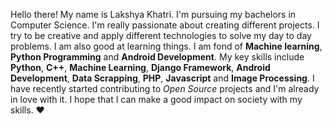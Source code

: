 Hello there! My name is Lakshya Khatri. I'm pursuing my bachelors in Computer Science. I'm really passionate about creating different projects. I try to be creative and apply different technologies to solve my day to day problems. I am also good at learning things. I am fond of **Machine learning**, **Python Programming** and **Android Development**. My key skills include **Python**, **C++**, **Machine Learning**, **Django Framework**, **Android Development**, **Data Scrapping**, **PHP**, **Javascript** and **Image Processing**. I have recently started contributing to *Open Source* projects and I'm already in love with it. I hope that I can make a good impact on society with my skills. :heart:
